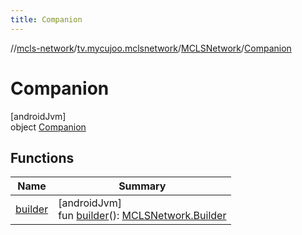 ```yaml
---
title: Companion
---
```

//[mcls-network](../../../../index.html)/[tv.mycujoo.mclsnetwork](../../index.html)/[MCLSNetwork](../index.html)/[Companion](index.html)



# Companion



[androidJvm]\
object [Companion](index.html)



## Functions


| Name | Summary |
|---|---|
| [builder](builder.html) | [androidJvm]<br>fun [builder](builder.html)(): [MCLSNetwork.Builder](../-builder/index.html) |

